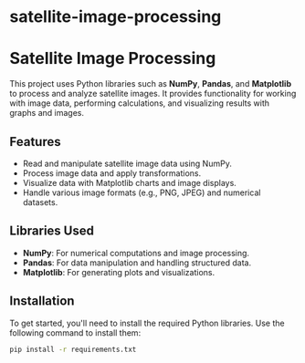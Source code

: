 # satellite-image-processing

# Satellite Image Processing

This project uses Python libraries such as **NumPy**, **Pandas**, and **Matplotlib** to process and analyze satellite images. It provides functionality for working with image data, performing calculations, and visualizing results with graphs and images.

## Features

- Read and manipulate satellite image data using NumPy.
- Process image data and apply transformations.
- Visualize data with Matplotlib charts and image displays.
- Handle various image formats (e.g., PNG, JPEG) and numerical datasets.

## Libraries Used

- **NumPy**: For numerical computations and image processing.
- **Pandas**: For data manipulation and handling structured data.
- **Matplotlib**: For generating plots and visualizations.

## Installation

To get started, you'll need to install the required Python libraries. Use the following command to install them:

```bash
pip install -r requirements.txt
